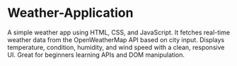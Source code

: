 # Weather-Application
A simple weather app using HTML, CSS, and JavaScript. It fetches real-time weather data from the OpenWeatherMap API based on city input. Displays temperature, condition, humidity, and wind speed with a clean, responsive UI. Great for beginners learning APIs and DOM manipulation.
